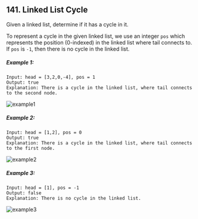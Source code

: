 ## 141. Linked List Cycle
Given a linked list, determine if it has a cycle in it.

To represent a cycle in the given linked list, we use an integer ```pos``` which represents the position (0-indexed) in the linked list where tail connects to. If ```pos``` is ```-1```, then there is no cycle in the linked list.

##### Example 1:
```
Input: head = [3,2,0,-4], pos = 1
Output: true
Explanation: There is a cycle in the linked list, where tail connects to the second node.
```
![example1](https://assets.leetcode.com/uploads/2018/12/07/circularlinkedlist.png)

##### Example 2:
```
Input: head = [1,2], pos = 0
Output: true
Explanation: There is a cycle in the linked list, where tail connects to the first node.
```
![example2](https://assets.leetcode.com/uploads/2018/12/07/circularlinkedlist_test2.png)

##### Example 3:
```
Input: head = [1], pos = -1
Output: false
Explanation: There is no cycle in the linked list.
```
![example3](https://assets.leetcode.com/uploads/2018/12/07/circularlinkedlist_test3.png)